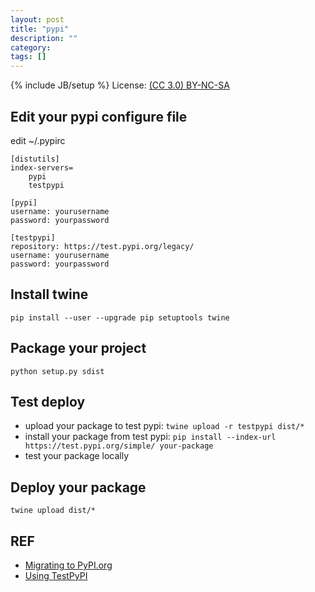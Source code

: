 ```yaml
---
layout: post
title: "pypi"
description: ""
category: 
tags: []
---
```

{% include JB/setup %}
License: [(CC 3.0) BY-NC-SA](http://creativecommons.org/licenses/by-nc-sa/3.0/)

## Edit your pypi configure file

edit ~/.pypirc

~~~
[distutils]
index-servers=
    pypi
    testpypi

[pypi]
username: yourusername
password: yourpassword

[testpypi]
repository: https://test.pypi.org/legacy/
username: yourusername
password: yourpassword
~~~

## Install twine

``pip install --user --upgrade pip setuptools twine``

## Package your project

``python setup.py sdist``

## Test deploy

* upload your package to test pypi: ``twine upload -r testpypi dist/*``
* install your package from test pypi: ``pip install --index-url https://test.pypi.org/simple/ your-package``
* test your package locally

## Deploy your package

``twine upload dist/*``

## REF

* [Migrating to PyPI.org](https://packaging.python.org/guides/migrating-to-pypi-org)
* [Using TestPyPI](https://packaging.python.org/guides/using-testpypi/)
